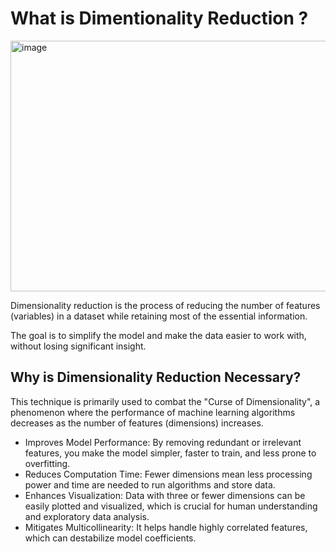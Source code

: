 # What is Dimentionality Reduction ?

<img width="801" height="401" alt="image" src="https://github.com/user-attachments/assets/26b4f962-60c2-4268-9ca6-8ab8cba94f3f" />

Dimensionality reduction is the process of reducing the number of features (variables) in a dataset while retaining most of the essential information.

The goal is to simplify the model and make the data easier to work with, without losing significant insight.

## Why is Dimensionality Reduction Necessary?
This technique is primarily used to combat the "Curse of Dimensionality", a phenomenon where the performance of machine learning algorithms decreases as the number of features (dimensions) increases.

* Improves Model Performance: By removing redundant or irrelevant features, you make the model simpler, faster to train, and less prone to overfitting.
* Reduces Computation Time: Fewer dimensions mean less processing power and time are needed to run algorithms and store data.
* Enhances Visualization: Data with three or fewer dimensions can be easily plotted and visualized, which is crucial for human understanding and exploratory data analysis.
* Mitigates Multicollinearity: It helps handle highly correlated features, which can destabilize model coefficients.
